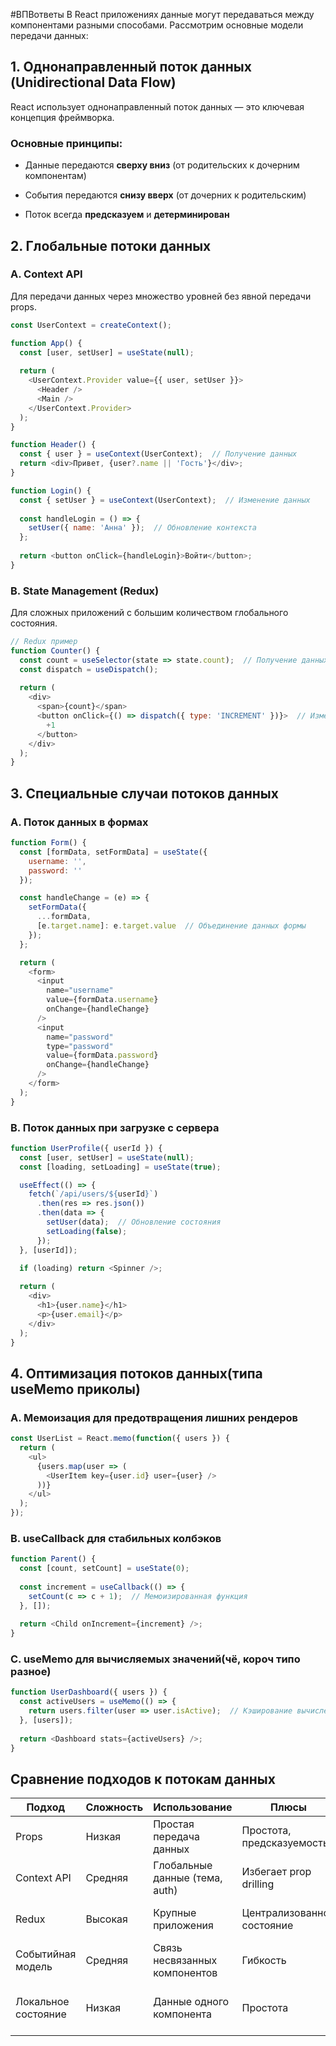 #ВПВответы 
В React приложениях данные могут передаваться между компонентами разными способами.  Рассмотрим основные модели передачи данных:
## **1. Однонаправленный поток данных (Unidirectional Data Flow)**

React использует однонаправленный поток данных — это ключевая концепция фреймворка.

### **Основные принципы:**

- Данные передаются **сверху вниз** (от родительских к дочерним компонентам)
    
- События передаются **снизу вверх** (от дочерних к родительским)
    
- Поток всегда **предсказуем** и **детерминирован**

## **2. Глобальные потоки данных**

### **A. Context API**

Для передачи данных через множество уровней без явной передачи props.

```js
const UserContext = createContext();

function App() {
  const [user, setUser] = useState(null);
  
  return (
    <UserContext.Provider value={{ user, setUser }}>
      <Header />
      <Main />
    </UserContext.Provider>
  );
}

function Header() {
  const { user } = useContext(UserContext);  // Получение данных
  return <div>Привет, {user?.name || 'Гость'}</div>;
}

function Login() {
  const { setUser } = useContext(UserContext);  // Изменение данных
  
  const handleLogin = () => {
    setUser({ name: 'Анна' });  // Обновление контекста
  };
  
  return <button onClick={handleLogin}>Войти</button>;
}
```

### **B. State Management (Redux)**

Для сложных приложений с большим количеством глобального состояния.
```js
// Redux пример
function Counter() {
  const count = useSelector(state => state.count);  // Получение данных
  const dispatch = useDispatch();
  
  return (
    <div>
      <span>{count}</span>
      <button onClick={() => dispatch({ type: 'INCREMENT' })}>  // Изменение
        +1
      </button>
    </div>
  );
}
```


## **3. Специальные случаи потоков данных**

### **A. Поток данных в формах**

```js
function Form() {
  const [formData, setFormData] = useState({
    username: '',
    password: ''
  });

  const handleChange = (e) => {
    setFormData({
      ...formData,
      [e.target.name]: e.target.value  // Объединение данных формы
    });
  };

  return (
    <form>
      <input
        name="username"
        value={formData.username}
        onChange={handleChange}
      />
      <input
        name="password"
        type="password"
        value={formData.password}
        onChange={handleChange}
      />
    </form>
  );
}
```

### **B. Поток данных при загрузке с сервера**

```js
function UserProfile({ userId }) {
  const [user, setUser] = useState(null);
  const [loading, setLoading] = useState(true);

  useEffect(() => {
    fetch(`/api/users/${userId}`)
      .then(res => res.json())
      .then(data => {
        setUser(data);  // Обновление состояния
        setLoading(false);
      });
  }, [userId]);

  if (loading) return <Spinner />;
  
  return (
    <div>
      <h1>{user.name}</h1>
      <p>{user.email}</p>
    </div>
  );
}
```

## **4. Оптимизация потоков данных(типа useMemo приколы)**

### **A. Мемоизация для предотвращения лишних рендеров**

```js
const UserList = React.memo(function({ users }) {
  return (
    <ul>
      {users.map(user => (
        <UserItem key={user.id} user={user} />
      ))}
    </ul>
  );
});
```
### **B. useCallback для стабильных колбэков**

```js
function Parent() {
  const [count, setCount] = useState(0);
  
  const increment = useCallback(() => {
    setCount(c => c + 1);  // Мемоизированная функция
  }, []);
  
  return <Child onIncrement={increment} />;
}
```

### **C. useMemo для вычисляемых значений(чё, короч типо разное)**

```js
function UserDashboard({ users }) {
  const activeUsers = useMemo(() => {
    return users.filter(user => user.isActive);  // Кэширование вычислений
  }, [users]);
  
  return <Dashboard stats={activeUsers} />;
}
```

## **Сравнение подходов к потокам данных**

| Подход              | Сложность | Использование                  | Плюсы                      | Минусы                       |
| ------------------- | --------- | ------------------------------ | -------------------------- | ---------------------------- |
| Props               | Низкая    | Простая передача данных        | Простота, предсказуемость  | Prop drilling                |
| Context API         | Средняя   | Глобальные данные (тема, auth) | Избегает prop drilling     | Лишние ререндеры             |
| Redux               | Высокая   | Крупные приложения             | Централизованное состояние | Оверкилл для малых проектов  |
| Событийная модель   | Средняя   | Связь несвязанных компонентов  | Гибкость                   | Сложно отлаживать            |
| Локальное состояние | Низкая    | Данные одного компонента       | Простота                   | Не подходит для общих данных |

